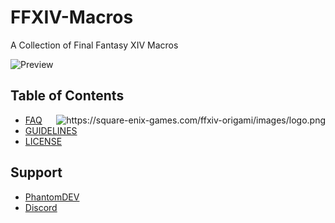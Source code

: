 # FFXIV-Macros
A Collection of Final Fantasy XIV Macros

![Preview](https://youtu.be/fb1xdZil7-g)


## Table of Contents

<img align="right" src="https://square-enix-games.com/ffxiv-origami/images/logo.png" alt="https://square-enix-games.com/ffxiv-origami/images/logo.png">

- [FAQ](https://github.com/phantomdev-github/FFXIV-Macros/blob/master/faq)
- [GUIDELINES](https://github.com/phantomdev-github/FFXIV-Macros/blob/master/GUIDELINES)
- [LICENSE](https://github.com/phantomdev-github/FFXIV-Macros/blob/master/LICENSE)

## Support
- [PhantomDEV](https://phantomdev.netlify.app)
- [Discord](https://discord.gg/9R5GBe2)